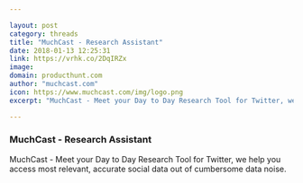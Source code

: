 ```yaml
---

layout: post
category: threads
title: "MuchCast - Research Assistant"
date: 2018-01-13 12:25:31
link: https://vrhk.co/2DqIRZx
image: 
domain: producthunt.com
author: "muchcast.com"
icon: https://www.muchcast.com/img/logo.png
excerpt: "MuchCast - Meet your Day to Day Research Tool for Twitter, we help you access most relevant, accurate social data out of cumbersome data noise."

---
```


### MuchCast - Research Assistant

MuchCast - Meet your Day to Day Research Tool for Twitter, we help you access most relevant, accurate social data out of cumbersome data noise.